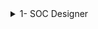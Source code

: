 <details> 
<summary> 1- SOC Designer </summary>
  
# SOC Designer
<img width="937" alt="1" src="https://github.com/sukanyasmeher/sfal-vsd/assets/166566124/c04fc202-9fd6-400a-b35a-3524991c61b0">

Links for VSD IPs
https://www.vlsisystemdesign.com/vsd-ip-specs/


</details>




